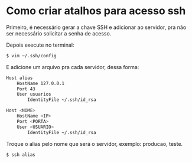 # Como criar atalhos para acesso ssh

Primeiro, é necessário gerar a chave SSH e adicionar ao servidor, pra não ser necessário solicitar a senha de acesso.

Depois execute no terminal:

```bash
$ vim ~/.ssh/config
```

E adicione um arquivo pra cada servidor, dessa forma:

```bash
Host alias
    HostName 127.0.0.1
    Port 43
    User usuarios
        IdentityFile ~/.ssh/id_rsa

Host <NOME>
    HostName <IP>
    Port <PORTA>
    User <USUARIO>
        IdentityFile ~/.ssh/id_rsa

```

Troque o alias pelo nome que será o servidor, exemplo: producao, teste.

```bash
$ ssh alias
```